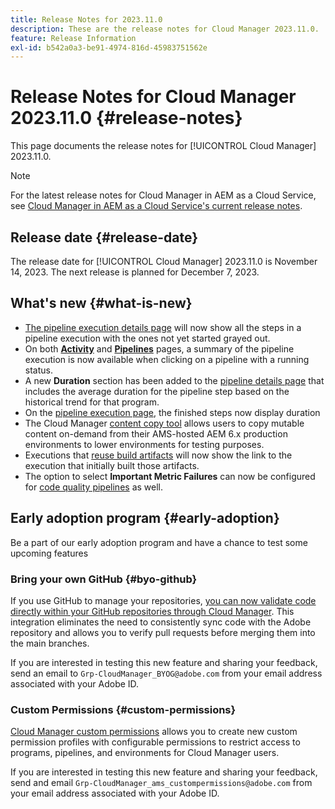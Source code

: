 ```yaml
---
title: Release Notes for 2023.11.0
description: These are the release notes for Cloud Manager 2023.11.0.
feature: Release Information
exl-id: b542a0a3-be91-4974-816d-45983751562e
---
```

# Release Notes for Cloud Manager 2023.11.0 {#release-notes}

This page documents the release notes for [!UICONTROL Cloud Manager] 2023.11.0.

>[!NOTE]
>
>For the latest release notes for Cloud Manager in AEM as a Cloud Service, see [Cloud Manager in AEM as a Cloud Service's current release notes](https://experienceleague.adobe.com/docs/experience-manager-cloud-service/content/implementing/using-cloud-manager/release-notes-cloud-manager/release-notes-cm-current.html).

## Release date {#release-date}

The release date for [!UICONTROL Cloud Manager] 2023.11.0 is November 14, 2023. The next release is planned for December 7, 2023.

## What's new {#what-is-new}

* [The pipeline execution details page](/help/using/managing-pipelines.md#view-details) will now show all the steps in a pipeline execution with the ones not yet started grayed out.
* On both **[Activity](/help/using/managing-pipelines.md#activity)** and **[Pipelines](/help/using/managing-pipelines.md#pipelines)** pages, a summary of the pipeline execution is now available when clicking on a pipeline with a running status.
* A new **Duration** section has been added to the [pipeline details page](/help/using/managing-pipelines.md#view-details) that includes the average duration for the pipeline step based on the historical trend for that program.
* On the [pipeline execution page](/help/using/managing-pipelines.md#activity-window), the finished steps now display duration
* The Cloud Manager [content copy tool](/help/using/content-copy.md) allows users to copy mutable content on-demand from their AMS-hosted AEM 6.x production environments to lower environments for testing purposes.
* Executions that [reuse build artifacts](/help/getting-started/project-setup.md#build-artifact-reuse) will now show the link to the execution that initially built those artifacts. 
* The option to select **Important Metric Failures** can now be configured for [code quality pipelines](/help/using/non-production-pipelines.md) as well.

## Early adoption program {#early-adoption}

Be a part of our early adoption program and have a chance to test some upcoming features

### Bring your own GitHub {#byo-github}

If you use GitHub to manage your repositories, [you can now validate code directly within your GitHub repositories through Cloud Manager](/help/managing-code/private-repositories.md). This integration eliminates the need to consistently sync code with the Adobe repository and allows you to verify pull requests before merging them into the main branches.

If you are interested in testing this new feature and sharing your feedback, send an email to `Grp-CloudManager_BYOG@adobe.com` from your email address associated with your Adobe ID.

### Custom Permissions {#custom-permissions}

[Cloud Manager custom permissions](/help/using/custom-permissions.md) allows you to create new custom permission profiles with configurable permissions to restrict access to programs, pipelines, and environments for Cloud Manager users.

If you are interested in testing this new feature and sharing your feedback, send and email `Grp-CloudManager_ams_custompermissions@adobe.com` from your email address associated with your Adobe ID.
